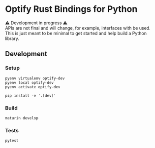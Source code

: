 # Optify Rust Bindings for Python

⚠️ Development in progress ⚠️\
APIs are not final and will change, for example, interfaces with be used.
This is just meant to be minimal to get started and help build a Python library.

## Development

### Setup

```shell
pyenv virtualenv optify-dev
pyenv local optify-dev
pyenv activate optify-dev

pip install -e '.[dev]'
```

### Build

```shell
maturin develop
```

### Tests

```shell
pytest
```
